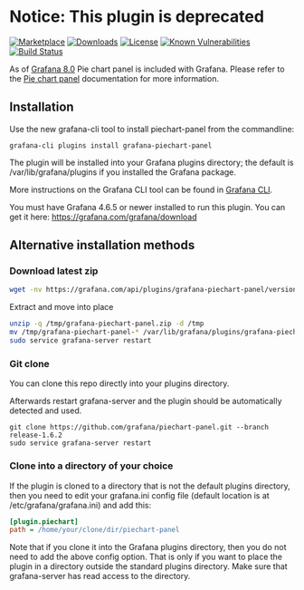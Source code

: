 # **Notice:** This plugin is deprecated

[![Marketplace](https://img.shields.io/badge/dynamic/json?logo=grafana&color=F47A20&label=marketplace&prefix=v&query=%24.items%5B%3F%28%40.slug%20%3D%3D%20%22grafana-piechart-panel%22%29%5D.version&url=https%3A%2F%2Fgrafana.com%2Fapi%2Fplugins)](https://grafana.com/grafana/plugins/grafana-piechart-panel)
[![Downloads](https://img.shields.io/badge/dynamic/json?logo=grafana&color=F47A20&label=downloads&query=%24.items%5B%3F%28%40.slug%20%3D%3D%20%22grafana-piechart-panel%22%29%5D.downloads&url=https%3A%2F%2Fgrafana.com%2Fapi%2Fplugins)](https://grafana.com/grafana/plugins/grafana-piechart-panel)
[![License](https://img.shields.io/github/license/grafana/piechart-panel)](LICENSE)
[![Known Vulnerabilities](https://snyk.io/test/github/grafana/piechart-panel/badge.svg)](https://snyk.io/test/github/grafana/piechart-panel)
[![Build Status](https://drone.grafana.net/api/badges/grafana/piechart-panel/status.svg)](https://drone.grafana.net/grafana/piechart-panel)

As of [Grafana 8.0](https://grafana.com/docs/grafana/latest/whatsnew/whats-new-in-v8-0/#whats-new-in-grafana-v80) Pie chart panel is included with Grafana. Please refer to the [Pie chart panel](<(https://grafana.com/docs/grafana/latest/visualizations/pie-chart-panel/)>) documentation for more information.

## Installation

Use the new grafana-cli tool to install piechart-panel from the commandline:

```SHELL
grafana-cli plugins install grafana-piechart-panel
```

The plugin will be installed into your Grafana plugins directory; the default is /var/lib/grafana/plugins if you installed the Grafana package.

More instructions on the Grafana CLI tool can be found in [Grafana CLI](https://grafana.com/docs/grafana/latest/administration/cli/).

You must have Grafana 4.6.5 or newer installed to run this plugin. You can get it here: <https://grafana.com/grafana/download>

## Alternative installation methods

### Download latest zip

```BASH
wget -nv https://grafana.com/api/plugins/grafana-piechart-panel/versions/latest/download -O /tmp/grafana-piechart-panel.zip
```

Extract and move into place

```BASH
unzip -q /tmp/grafana-piechart-panel.zip -d /tmp
mv /tmp/grafana-piechart-panel-* /var/lib/grafana/plugins/grafana-piechart-panel
sudo service grafana-server restart
```

### Git clone

You can clone this repo directly into your plugins directory.

Afterwards restart grafana-server and the plugin should be automatically detected and used.

```SHELL
git clone https://github.com/grafana/piechart-panel.git --branch release-1.6.2
sudo service grafana-server restart
```

### Clone into a directory of your choice

If the plugin is cloned to a directory that is not the default plugins directory, then you need to edit your grafana.ini config file (default location is at /etc/grafana/grafana.ini) and add this:

```ini
[plugin.piechart]
path = /home/your/clone/dir/piechart-panel
```

Note that if you clone it into the Grafana plugins directory, then you do not need to add the above config option. That is only
if you want to place the plugin in a directory outside the standard plugins directory. Make sure that grafana-server
has read access to the directory.

